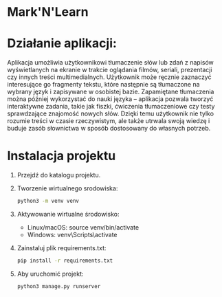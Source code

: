 # Mark'N'Learn

# Działanie aplikacji: 
Aplikacja umożliwia użytkownikowi tłumaczenie słów lub zdań z napisów wyświetlanych na ekranie w trakcie oglądania filmów, seriali, prezentacji czy innych treści multimedialnych. Użytkownik może ręcznie zaznaczyć interesujące go fragmenty tekstu, które następnie są tłumaczone na wybrany język i zapisywane w osobistej bazie. Zapamiętane tłumaczenia można później wykorzystać do nauki języka – aplikacja pozwala tworzyć interaktywne zadania, takie jak fiszki, ćwiczenia tłumaczeniowe czy testy sprawdzające znajomość nowych słów. Dzięki temu użytkownik nie tylko rozumie treści w czasie rzeczywistym, ale także utrwala swoją wiedzę i buduje zasób słownictwa w sposób dostosowany do własnych potrzeb.

# Instalacja projektu

1. Przejdź do katalogu projektu.

2. Tworzenie wirtualnego srodowiska:
   ```bash
   python3 -m venv venv
   ```
3. Aktywowanie wirtualne środowisko:

   - Linux/macOS: source venv/bin/activate
   - Windows: venv\Scripts\activate

4. Zainstaluj plik requirements.txt:
   ```bash
   pip install -r requirements.txt
   ```
5. Aby uruchomić projekt:

   ```bash
   python3 manage.py runserver
   ```
